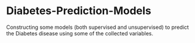 # Diabetes-Prediction-Models
Constructing some models (both supervised and unsupervised) to predict the Diabetes disease using some of the collected variables. 
